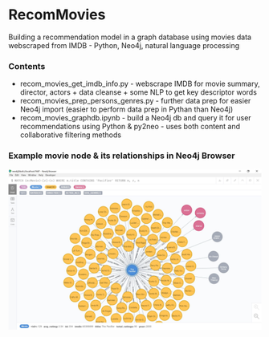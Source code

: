# RecomMovies
Building a recommendation model in a graph database using movies data webscraped from IMDB - Python, Neo4j, natural language processing

### Contents
* recom_movies_get_imdb_info.py - webscrape IMDB for movie summary, director, actors + data cleanse + some NLP to get key descriptor words
* recom_movies_prep_persons_genres.py - further data prep for easier Neo4j import (easier to perform data prep in Pythan than Neo4j)
* recom_movies_graphdb.ipynb - build a Neo4j db and query it for user recommendations using Python & py2neo - uses both content and collaborative filtering methods

### Example movie node & its relationships in Neo4j Browser
![alt text](https://raw.githubusercontent.com/mei-yong/RecomMovies/master/images/pacifier.JPG)


